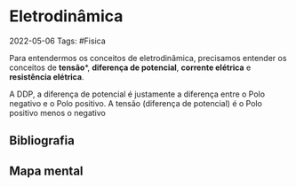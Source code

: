 # Eletrodinâmica
2022-05-06 
Tags: #Fisica

Para entendermos os conceitos de eletrodinâmica, precisamos entender os conceitos de **tensão***, **diferença de potencial**, **corrente elétrica** e **resistência elétrica**.

A DDP, a diferença de potencial  é justamente a diferença entre o Polo negativo e o Polo positivo. A tensão (diferença de potencial) é o Polo positivo menos o negativo


## Bibliografia

## Mapa mental

